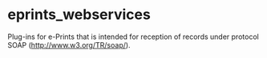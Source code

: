 eprints_webservices
===================

Plug-ins for e-Prints that is intended for reception of records under protocol SOAP (http://www.w3.org/TR/soap/).